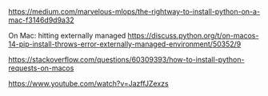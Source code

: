 https://medium.com/marvelous-mlops/the-rightway-to-install-python-on-a-mac-f3146d9d9a32



On Mac: hitting externally managed 
https://discuss.python.org/t/on-macos-14-pip-install-throws-error-externally-managed-environment/50352/9

https://stackoverflow.com/questions/60309393/how-to-install-python-requests-on-macos

https://www.youtube.com/watch?v=JazffJZexzs
